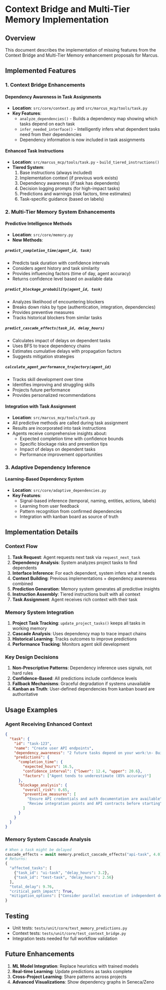 # Context Bridge and Multi-Tier Memory Implementation

## Overview

This document describes the implementation of missing features from the Context Bridge and Multi-Tier Memory enhancement proposals for Marcus.

## Implemented Features

### 1. Context Bridge Enhancements

#### Dependency Awareness in Task Assignments
- **Location**: `src/core/context.py` and `src/marcus_mcp/tools/task.py`
- **Key Features**:
  - `analyze_dependencies()` - Builds a dependency map showing which tasks depend on each task
  - `infer_needed_interface()` - Intelligently infers what dependent tasks need from their dependencies
  - Dependency information is now included in task assignments

#### Enhanced Task Instructions
- **Location**: `src/marcus_mcp/tools/task.py` - `build_tiered_instructions()`
- **Tiered System**:
  1. Base instructions (always included)
  2. Implementation context (if previous work exists)
  3. Dependency awareness (if task has dependents)
  4. Decision logging prompts (for high-impact tasks)
  5. Predictions and warnings (risk factors, time estimates)
  6. Task-specific guidance (based on labels)

### 2. Multi-Tier Memory System Enhancements

#### Predictive Intelligence Methods
- **Location**: `src/core/memory.py`
- **New Methods**:

##### `predict_completion_time(agent_id, task)`
- Predicts task duration with confidence intervals
- Considers agent history and task similarity
- Provides influencing factors (time of day, agent accuracy)
- Returns confidence level based on available data

##### `predict_blockage_probability(agent_id, task)`
- Analyzes likelihood of encountering blockers
- Breaks down risks by type (authentication, integration, dependencies)
- Provides preventive measures
- Tracks historical blockers from similar tasks

##### `predict_cascade_effects(task_id, delay_hours)`
- Calculates impact of delays on dependent tasks
- Uses BFS to trace dependency chains
- Estimates cumulative delays with propagation factors
- Suggests mitigation strategies

##### `calculate_agent_performance_trajectory(agent_id)`
- Tracks skill development over time
- Identifies improving and struggling skills
- Projects future performance
- Provides personalized recommendations

#### Integration with Task Assignment
- **Location**: `src/marcus_mcp/tools/task.py`
- All predictive methods are called during task assignment
- Results are incorporated into task instructions
- Agents receive comprehensive insights about:
  - Expected completion time with confidence bounds
  - Specific blockage risks and prevention tips
  - Impact of delays on dependent tasks
  - Performance improvement opportunities

### 3. Adaptive Dependency Inference

#### Learning-Based Dependency System
- **Location**: `src/core/adaptive_dependencies.py`
- **Key Features**:
  - Signal-based inference (temporal, naming, entities, actions, labels)
  - Learning from user feedback
  - Pattern recognition from confirmed dependencies
  - Integration with kanban board as source of truth

## Implementation Details

### Context Flow

1. **Task Request**: Agent requests next task via `request_next_task`
2. **Dependency Analysis**: System analyzes project tasks to find dependents
3. **Interface Inference**: For each dependent, system infers what it needs
4. **Context Building**: Previous implementations + dependency awareness combined
5. **Prediction Generation**: Memory system generates all predictive insights
6. **Instruction Assembly**: Tiered instructions built with all context
7. **Task Assignment**: Agent receives rich context with their task

### Memory System Integration

1. **Project Task Tracking**: `update_project_tasks()` keeps all tasks in working memory
2. **Cascade Analysis**: Uses dependency map to trace impact chains
3. **Historical Learning**: Tracks outcomes to improve predictions
4. **Performance Tracking**: Monitors agent skill development

### Key Design Decisions

1. **Non-Prescriptive Patterns**: Dependency inference uses signals, not hard rules
2. **Confidence-Based**: All predictions include confidence levels
3. **Fallback Mechanisms**: Graceful degradation if systems unavailable
4. **Kanban as Truth**: User-defined dependencies from kanban board are authoritative

## Usage Examples

### Agent Receiving Enhanced Context

```json
{
  "task": {
    "id": "task-123",
    "name": "Create user API endpoints",
    "dependency_awareness": "2 future tasks depend on your work:\n- Build user management UI (needs: REST API endpoints with JSON responses)\n- Write integration tests (needs: Documented endpoints with examples)",
    "predictions": {
      "completion_time": {
        "expected_hours": 16.5,
        "confidence_interval": {"lower": 12.4, "upper": 20.6},
        "factors": ["Agent tends to underestimate (85% accuracy)"]
      },
      "blockage_analysis": {
        "overall_risk": 0.65,
        "preventive_measures": [
          "Ensure API credentials and auth documentation are available",
          "Review integration points and API contracts before starting"
        ]
      }
    }
  }
}
```

### Memory System Cascade Analysis

```python
# When a task might be delayed
cascade_effects = await memory.predict_cascade_effects("api-task", 4.0)
# Returns:
{
  "affected_tasks": [
    {"task_id": "ui-task", "delay_hours": 3.2},
    {"task_id": "test-task", "delay_hours": 2.56}
  ],
  "total_delay": 9.76,
  "critical_path_impact": True,
  "mitigation_options": ["Consider parallel execution of independent dependent tasks"]
}
```

## Testing

- Unit tests: `tests/unit/core/test_memory_predictions.py`
- Context tests: `tests/unit/core/test_context_bridge.py`
- Integration tests needed for full workflow validation

## Future Enhancements

1. **ML Model Integration**: Replace heuristics with trained models
2. **Real-time Learning**: Update predictions as tasks complete
3. **Cross-Project Learning**: Share patterns across projects
4. **Advanced Visualizations**: Show dependency graphs in Seneca/Zeno
